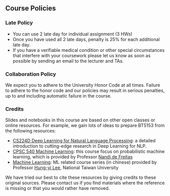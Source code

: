 ## Course Policies

### Late Policy

* You can use 2 late day for individual assignment (3 HWs)
* Once you have used all 2 late days, penalty is 25% for each additional late day.
* If you have a verifiable medical condition or other special circumstances that interfere with your coursework please let us know as soon as possible by sending an email to the lecturer and TAs.

### Collaboration Policy
We expect you to adhere to the University Honor Code at all times. Failure to adhere to the honor code and our policies may result in serious penalties, up to and including automatic failure in the course.

### Credits
Slides and notebooks in this course are based on other open classes or online resources. For example, we gain lots of ideas to prepare BT5153 from the following resources:

- [CS224D Deep Learning for Natural Language Processing](https://cs224d.stanford.edu/): a detailed introduction to cutting-edge research in Deep Learning for NLP.
- [CPSC 540 Machine Learning](https://www.cs.ubc.ca/~nando/540-2013/lectures.html): this course focus on probabilistic machine learning, which is provided by Professor [Nandi de Freitas](https://www.cs.ubc.ca/~nando/)
- [Machine Learning](http://speech.ee.ntu.edu.tw/~tlkagk/courses_ML19.html): ML related course series (in chinese) provided by Professor [Hung-yi Lee](http://speech.ee.ntu.edu.tw/~tlkagk/), National Taiwan University

We have tried our best to cite these resources by giving credits to these original sources. Please contact us if you find materials where the reference is missing or that you would rather have removed.
